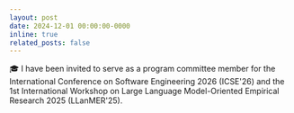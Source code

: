 ```yaml
---
layout: post
date: 2024-12-01 00:00:00-0000
inline: true
related_posts: false
---
```


:mortar_board: I have been invited to serve as a program committee member for the International Conference on Software Engineering 2026 (ICSE'26) and the 1st International Workshop on Large Language Model-Oriented Empirical Research 2025 (LLanMER'25).